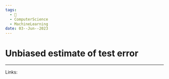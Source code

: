 ```yaml
---
tags:
  - 🌱
  - ComputerScience
  - MachineLearning
date: 03--Jun--2023
---
```


# Unbiased estimate of test error



---
Links: 
